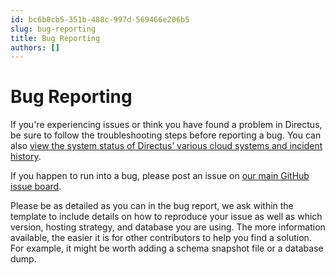 ```yaml
---
id: bc6b0cb5-351b-488c-997d-569466e206b5
slug: bug-reporting
title: Bug Reporting
authors: []
---
```

# Bug Reporting

If you're experiencing issues or think you have found a problem in Directus, be sure to follow the troubleshooting steps before reporting a bug. You can also [view the system status of Directus’ various cloud systems and incident history](https://status.directus.cloud/).

If you happen to run into a bug, please post an issue on [our main GitHub issue board](https://github.com/directus/directus/issues).

Please be as detailed as you can in the bug report, we ask within the template to include details on how to reproduce your issue as well as which version, hosting strategy, and database you are using. The more information available, the easier it is for other contributors to help you find a solution. For example, it might be worth adding a schema snapshot file or a database dump.